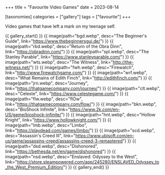 +++
title = "Favourite Video Games"
date = 2023-08-14

[taxonomies]
categories = ["gallery"]
tags = ["favourite"]
+++

Video games that have left a mark on my teenage self.

<!-- more -->

{{ gallery_start() }}
{{ image(path="bgd.webp", desc="The Beginner's Guide", link="https://www.thebeginnersgui.de/") }}
{{ image(path="rbd.webp", desc="Return of the Obra Dinn", link="https://obradinn.com/") }}
{{ image(path="spl.webp", desc="The Stanley Parable", link="https://www.stanleyparable.com/") }}
{{ image(path="wts.webp", desc="The Witness", link="http://the-witness.net/") }}
{{ image(path="fwh.webp", desc="Firewatch", link="http://www.firewatchgame.com/") }}
{{ image(path="wrf.webp", desc="What Remains of Edith Finch", link="http://edithfinch.com/") }}
{{ image(path="jrn.webp", desc="Journey", link="https://thatgamecompany.com/journey/") }}
{{ image(path="clt.webp", desc="Celeste", link="https://www.celestegame.com/") }}
{{ image(path="flw.webp", desc="flOw", link="https://thatgamecompany.com/flow/") }}
{{ image(path="bkn.webp", desc="BioShock Infinite", link="https://www.2k.com/en-US/game/bioshock-infinite/") }}
{{ image(path="hnt.webp", desc="Hollow Knight", link="https://www.hollowknight.com/") }}
{{ image(path="lmb.webp", desc="Limbo", link="https://playdead.com/games/limbo/") }}
{{ image(path="scd.webp", desc="Assassin's Creed III", link="https://www.ubisoft.com/en-us/game/assassins-creed/assassins-creed-3-remastered") }}
{{ image(path="dsd.webp", desc="Dishonored", link="https://bethesda.net/en/game/dishonored") }}
{{ image(path="nsd.webp", desc="Enslaved: Odyssey to the West", link="https://store.steampowered.com/app/245280/ENSLAVED_Odyssey_to_the_West_Premium_Edition/") }}
{{ gallery_end() }}
